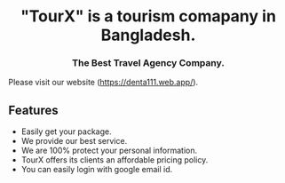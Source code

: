 <h1 align="center">"TourX" is a tourism comapany in Bangladesh.</h1>
<h3 align="center">The Best Travel Agency Company.</h3>

Please visit our website (https://denta111.web.app/).

## Features

- Easily get your package.
- We provide our best service.
- We are 100% protect your personal information.
- TourX offers its clients an affordable pricing policy.
- You can easily login with google email id.
